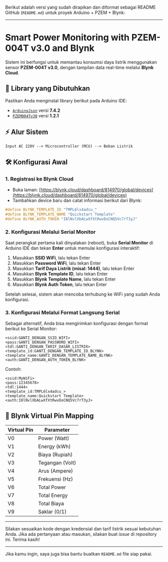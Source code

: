 Berikut adalah versi yang sudah dirapikan dan diformat sebagai README GitHub (`README.md`) untuk proyek Arduino + PZEM + Blynk:

---

# Smart Power Monitoring with PZEM-004T v3.0 and Blynk

Sistem ini berfungsi untuk memantau konsumsi daya listrik menggunakan sensor **PZEM-004T v3.0**, dengan tampilan data real-time melalui **Blynk Cloud**.

## 🧰 Library yang Dibutuhkan

Pastikan Anda menginstal library berikut pada Arduino IDE:

* [`ArduinoJson`](https://arduinojson.org/) versi **7.4.2**
* [`PZEM004Tv30`](https://github.com/mandulaj/PZEM-004T-v30) versi **1.2.1**

## ⚡ Alur Sistem

```
Input AC 220V --> Microcontroller (MCU) --> Beban Listrik
```

## 🛠️ Konfigurasi Awal

### 1. Registrasi ke Blynk Cloud

* Buka laman: [https://blynk.cloud/dashboard/814970/global/devices](https://blynk.cloud/dashboard/814970/global/devices)
* Tambahkan device baru dan catat informasi berikut dari Blynk:

```cpp
#define BLYNK_TEMPLATE_ID "TMPL6lx4adcu_"
#define BLYNK_TEMPLATE_NAME "Quickstart Template"
#define BLYNK_AUTH_TOKEN "I8lNvlXbALwXfXtRwvDoCNQ5Vc7rT3yJ"
```

### 2. Konfigurasi Melalui Serial Monitor

Saat perangkat pertama kali dinyalakan (reboot), buka **Serial Monitor** di Arduino IDE dan tekan **Enter** untuk memulai konfigurasi interaktif:

1. Masukkan **SSID WiFi**, lalu tekan Enter
2. Masukkan **Password WiFi**, lalu tekan Enter
3. Masukkan **Tarif Daya Listrik (misal: 1444)**, lalu tekan Enter
4. Masukkan **Blynk Template ID**, lalu tekan Enter
5. Masukkan **Blynk Template Name**, lalu tekan Enter
6. Masukkan **Blynk Auth Token**, lalu tekan Enter

Setelah selesai, sistem akan mencoba terhubung ke WiFi yang sudah Anda konfigurasi.

### 3. Konfigurasi Melalui Format Langsung Serial

Sebagai alternatif, Anda bisa mengirimkan konfigurasi dengan format berikut ke Serial Monitor:

```text
<ssid:GANTI_DENGAN_SSID_WIFI>
<pass:GANTI_DENGAN_PASSWORD_WIFI>
<tdl:GANTI_DENGAN_TARIF_DASAR_LISTRIK>
<template_id:GANTI_DENGAN_TEMPLATE_ID_BLYNK>
<template_name:GANTI_DENGAN_TEMPLATE_NAME_BLYNK>
<auth:GANTI_DENGAN_AUTH_TOKEN_BLYNK>
```

Contoh:

```text
<ssid:MyWiFi>
<pass:12345678>
<tdl:1444>
<template_id:TMPL6lx4adcu_>
<template_name:Quickstart Template>
<auth:I8lNvlXbALwXfXtRwvDoCNQ5Vc7rT3yJ>
```

## 📡 Blynk Virtual Pin Mapping

| Virtual Pin | Parameter       |
| ----------- | --------------- |
| V0          | Power (Watt)    |
| V1          | Energy (kWh)    |
| V2          | Biaya (Rupiah)  |
| V3          | Tegangan (Volt) |
| V4          | Arus (Ampere)   |
| V5          | Frekuensi (Hz)  |
| V6          | Total Power     |
| V7          | Total Energy    |
| V8          | Total Biaya     |
| V9          | Saklar (0/1)    |

---

Silakan sesuaikan kode dengan kredensial dan tarif listrik sesuai kebutuhan Anda.
Jika ada pertanyaan atau masukan, silakan buat *issue* di repository ini. Terima kasih!

---

Jika kamu ingin, saya juga bisa bantu buatkan `README.md` file siap pakai.
